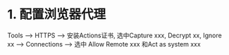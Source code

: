 # 1. 配置浏览器代理

Tools --> HTTPS --> 安装Actions证书, 选中Capture xxx, Decrypt xx, Ignore xx --> Connections --> 选中 Allow Remote xxx 和Act as system xxx